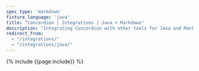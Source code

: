 ```yaml
---
spec_type: 'markdown'
fixture_language: 'java'
title: "Concordion | Integrations | Java + Markdown"
description: "Integrating Concordion with other tools for Java and Markdown. For example, IDEs such as IntelliJ IDEA and Eclipse, build tools such as Gradle and Maven, and Continuous Integration servers such as Jenkins."
redirect_from: 
  - "/integrations/"
  - "/integrations/java/"
---
```


{% include {{page.include}} %}
